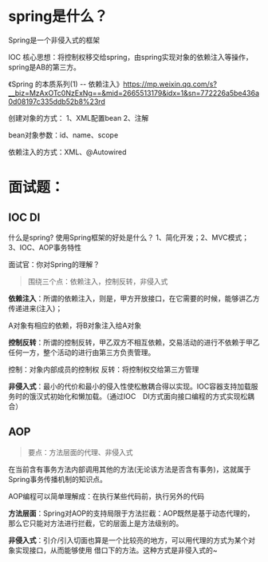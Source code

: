 # spring是什么？



Spring是一个非侵入式的框架

IOC 核心思想：将控制权移交给spring，由spring实现对象的依赖注入等操作，spring是AB的第三方。

《Spring 的本质系列(1) -- 依赖注入》https://mp.weixin.qq.com/s?__biz=MzAxOTc0NzExNg==&mid=2665513179&idx=1&sn=772226a5be436a0d08197c335ddb52b8%23rd



创建对象的方式：
1、XML配置bean
2、注解<ComponentScan->

bean对象参数：id、name、scope

依赖注入的方式：XML、@Autowired



# 面试题：

## IOC DI

什么是spring? 使⽤Spring框架的好处是什么？
1、简化开发；2、MVC模式；3、IOC、AOP事务特性



⾯试官：你对Spring的理解？

> 围绕三个点：依赖注入，控制反转，非侵入式

**依赖注入**：所谓的依赖注入，则是，甲方开放接口，在它需要的时候，能够讲乙方传递进来(注入)；

A对象有相应的依赖，将B对象注入给A对象

**控制反转**：所谓的控制反转，甲乙双方不相互依赖，交易活动的进行不依赖于甲乙任何一方，整个活动的进行由第三方负责管理。

控制：对象内部成员的控制权
反转：将控制权交给第三方管理

**非侵入式**：最⼩的代价和最小的侵⼊性使松散耦合得以实现。IOC容器⽀持加载服务时的饿汉式初始化和懒加载。（通过IOC　DI方式面向接口编程的方式实现松耦合）



## AOP

> 要点：方法层面的代理、非侵入式

在当前含有事务⽅法内部调⽤其他的⽅法(⽆论该⽅法是否含有事务)，这就属于Spring事务传播机制的知识点。



AOP编程可以简单理解成：在执⾏某些代码前，执⾏另外的代码

**⽅法层面**：Spring对AOP的⽀持局限于⽅法拦截：AOP既然是基于动态代理的，那么它只能对⽅法进⾏拦截，它的层⾯上是⽅法级别的。

**非侵入式**：引介/引⼊切⾯也算是⼀个⽐较亮的地⽅，可以⽤代理的⽅式为某个对象实现接⼝，从⽽能够使⽤
借⼝下的⽅法。这种⽅式是⾮侵⼊式的~



